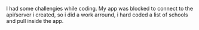 I had some challengies while coding. My app was blocked to connect to the api/server i created, so i did a work arround, i hard coded a list of schools and pull inside the app.
